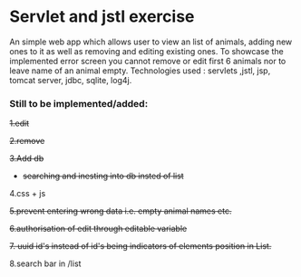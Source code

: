 # Servlet and jstl exercise
An simple web app which allows user to view an list of animals, adding new ones to it as well as removing and editing existing ones.  To showcase  the implemented error screen you cannot remove or edit first 6 animals nor to leave name of an animal empty. 
Technologies used : servlets ,jstl, jsp, tomcat server, jdbc, sqlite,  log4j. 
### Still to be implemented/added:

<s>1.edit</s>

<s>2.remove</s>

<s>3.Add db
* searching and inesting into db insted of list </s>

4.css + js

<s>5.prevent entering wrong data i.e. empty animal names etc.</s>

<s>6.authorisation of edit through editable variable</s>

<s>7. uuid id's instead of id's being indicators of elements position in List.</s> 

8.search bar in /list
